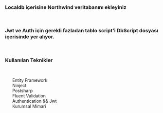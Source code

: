 <h3>Localdb içerisine Northwind veritabanını ekleyiniz</h3> <br>
<h3>Jwt ve Auth için gerekli fazladan tablo script'i DbScript dosyası içerisinde yer alıyor.</h3><br>
<h3>Kullanılan Teknikler</h3><br>
<ul style="list-style-type:none;">
  <li> Entity Framework</li>
  <li> Ninject</li>
  <li> Postsharp</li>
  <li> Fluent Validation</li>
  <li> Authentication && Jwt</li>
  <li> Kurumsal Mimari</li>
</ul>
